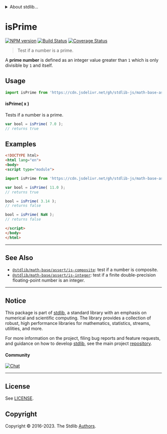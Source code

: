 <!--

@license Apache-2.0

Copyright (c) 2020 The Stdlib Authors.

Licensed under the Apache License, Version 2.0 (the "License");
you may not use this file except in compliance with the License.
You may obtain a copy of the License at

   http://www.apache.org/licenses/LICENSE-2.0

Unless required by applicable law or agreed to in writing, software
distributed under the License is distributed on an "AS IS" BASIS,
WITHOUT WARRANTIES OR CONDITIONS OF ANY KIND, either express or implied.
See the License for the specific language governing permissions and
limitations under the License.

-->


<details>
  <summary>
    About stdlib...
  </summary>
  <p>We believe in a future in which the web is a preferred environment for numerical computation. To help realize this future, we've built stdlib. stdlib is a standard library, with an emphasis on numerical and scientific computation, written in JavaScript (and C) for execution in browsers and in Node.js.</p>
  <p>The library is fully decomposable, being architected in such a way that you can swap out and mix and match APIs and functionality to cater to your exact preferences and use cases.</p>
  <p>When you use stdlib, you can be absolutely certain that you are using the most thorough, rigorous, well-written, studied, documented, tested, measured, and high-quality code out there.</p>
  <p>To join us in bringing numerical computing to the web, get started by checking us out on <a href="https://github.com/stdlib-js/stdlib">GitHub</a>, and please consider <a href="https://opencollective.com/stdlib">financially supporting stdlib</a>. We greatly appreciate your continued support!</p>
</details>

# isPrime

[![NPM version][npm-image]][npm-url] [![Build Status][test-image]][test-url] [![Coverage Status][coverage-image]][coverage-url] <!-- [![dependencies][dependencies-image]][dependencies-url] -->

> Test if a number is a prime.

<section class="intro">

A **prime number** is defined as an integer value greater than `1` which is only divisible by `1` and itself.

</section>

<!-- /.intro -->



<section class="usage">

## Usage

```javascript
import isPrime from 'https://cdn.jsdelivr.net/gh/stdlib-js/math-base-assert-is-prime@v0.1.0-esm/index.mjs';
```

#### isPrime( x )

Tests if a number is a prime.

```javascript
var bool = isPrime( 7.0 );
// returns true
```

</section>

<!-- /.usage -->

<section class="notes">

</section>

<!-- /.notes -->

<section class="examples">

## Examples

<!-- eslint no-undef: "error" -->

```html
<!DOCTYPE html>
<html lang="en">
<body>
<script type="module">

import isPrime from 'https://cdn.jsdelivr.net/gh/stdlib-js/math-base-assert-is-prime@v0.1.0-esm/index.mjs';

var bool = isPrime( 11.0 );
// returns true

bool = isPrime( 3.14 );
// returns false

bool = isPrime( NaN );
// returns false

</script>
</body>
</html>
```

</section>

<!-- /.examples -->

<!-- Section for related `stdlib` packages. Do not manually edit this section, as it is automatically populated. -->

<section class="related">

* * *

## See Also

-   <span class="package-name">[`@stdlib/math-base/assert/is-composite`][@stdlib/math/base/assert/is-composite]</span><span class="delimiter">: </span><span class="description">test if a number is composite.</span>
-   <span class="package-name">[`@stdlib/math-base/assert/is-integer`][@stdlib/math/base/assert/is-integer]</span><span class="delimiter">: </span><span class="description">test if a finite double-precision floating-point number is an integer.</span>

</section>

<!-- /.related -->

<!-- Section for all links. Make sure to keep an empty line after the `section` element and another before the `/section` close. -->


<section class="main-repo" >

* * *

## Notice

This package is part of [stdlib][stdlib], a standard library with an emphasis on numerical and scientific computing. The library provides a collection of robust, high performance libraries for mathematics, statistics, streams, utilities, and more.

For more information on the project, filing bug reports and feature requests, and guidance on how to develop [stdlib][stdlib], see the main project [repository][stdlib].

#### Community

[![Chat][chat-image]][chat-url]

---

## License

See [LICENSE][stdlib-license].


## Copyright

Copyright &copy; 2016-2023. The Stdlib [Authors][stdlib-authors].

</section>

<!-- /.stdlib -->

<!-- Section for all links. Make sure to keep an empty line after the `section` element and another before the `/section` close. -->

<section class="links">

[npm-image]: http://img.shields.io/npm/v/@stdlib/math-base-assert-is-prime.svg
[npm-url]: https://npmjs.org/package/@stdlib/math-base-assert-is-prime

[test-image]: https://github.com/stdlib-js/math-base-assert-is-prime/actions/workflows/test.yml/badge.svg?branch=v0.1.0
[test-url]: https://github.com/stdlib-js/math-base-assert-is-prime/actions/workflows/test.yml?query=branch:v0.1.0

[coverage-image]: https://img.shields.io/codecov/c/github/stdlib-js/math-base-assert-is-prime/main.svg
[coverage-url]: https://codecov.io/github/stdlib-js/math-base-assert-is-prime?branch=main

<!--

[dependencies-image]: https://img.shields.io/david/stdlib-js/math-base-assert-is-prime.svg
[dependencies-url]: https://david-dm.org/stdlib-js/math-base-assert-is-prime/main

-->

[chat-image]: https://img.shields.io/gitter/room/stdlib-js/stdlib.svg
[chat-url]: https://app.gitter.im/#/room/#stdlib-js_stdlib:gitter.im

[stdlib]: https://github.com/stdlib-js/stdlib

[stdlib-authors]: https://github.com/stdlib-js/stdlib/graphs/contributors

[umd]: https://github.com/umdjs/umd
[es-module]: https://developer.mozilla.org/en-US/docs/Web/JavaScript/Guide/Modules

[deno-url]: https://github.com/stdlib-js/math-base-assert-is-prime/tree/deno
[umd-url]: https://github.com/stdlib-js/math-base-assert-is-prime/tree/umd
[esm-url]: https://github.com/stdlib-js/math-base-assert-is-prime/tree/esm
[branches-url]: https://github.com/stdlib-js/math-base-assert-is-prime/blob/main/branches.md

[stdlib-license]: https://raw.githubusercontent.com/stdlib-js/math-base-assert-is-prime/main/LICENSE

<!-- <related-links> -->

[@stdlib/math/base/assert/is-composite]: https://github.com/stdlib-js/math-base-assert-is-composite/tree/esm

[@stdlib/math/base/assert/is-integer]: https://github.com/stdlib-js/math-base-assert-is-integer/tree/esm

<!-- </related-links> -->

</section>

<!-- /.links -->
